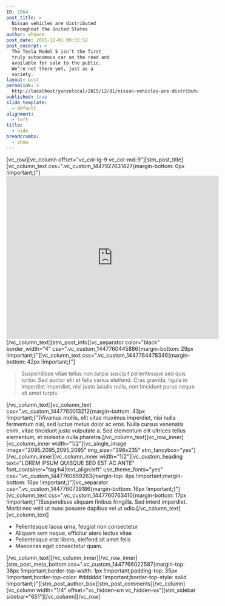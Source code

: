 ```yaml
---
ID: 1064
post_title: >
  Nissan vehicles are distributed
  throughout the United States
author: whoare
post_date: 2015-12-01 09:55:52
post_excerpt: >
  The Tesla Model S isn’t the first
  truly autonomous car on the road and
  available for sale to the public.
  We’re not there yet, just as a
  society.
layout: post
permalink: >
  http://localhost/yunzelocal/2015/12/01/nissan-vehicles-are-distributed-throughout-the-united-states/
published: true
slide_template:
  - default
alignment:
  - left
title:
  - hide
breadcrumbs:
  - show
---
```

[vc_row][vc_column offset="vc_col-lg-9 vc_col-md-9"][stm_post_title][vc_column_text css=".vc_custom_1447927631427{margin-bottom: 0px !important;}"]<iframe src="https://www.youtube.com/embed/1kCG-WqpVnI" width="560" height="429" frameborder="0" allowfullscreen="allowfullscreen"></iframe>[/vc_column_text][stm_post_info][vc_separator color="black" border_width="4" css=".vc_custom_1447760445886{margin-bottom: 29px !important;}"][vc_column_text css=".vc_custom_1447764478346{margin-bottom: 42px !important;}"]
<blockquote>Suspendisse vitae tellus non turpis suscipit pellentesque sed quis tortor. Sed auctor elit et felis varius eleifend. Cras gravida, ligula in imperdiet imperdiet, nisl justo iaculis nulla, non tincidunt purus neque sit amet turpis.</blockquote>
[/vc_column_text][vc_column_text css=".vc_custom_1447765013212{margin-bottom: 43px !important;}"]Vivamus mollis, elit vitae maximus imperdiet, nisi nulla fermentum nisi, sed luctus metus dolor ac eros. Nulla cursus venenatis enim, vitae tincidunt justo vulputate a. Sed elementum elit ultrices tellus elementum, et molestie nulla pharetra.[/vc_column_text][vc_row_inner][vc_column_inner width="1/2"][vc_single_image image="2095,2095,2095,2095" img_size="398x235" stm_fancybox="yes"][/vc_column_inner][vc_column_inner width="1/2"][vc_custom_heading text="LOREM IPSUM QUISQUE SED EST AC ANTE" font_container="tag:h4|text_align:left" use_theme_fonts="yes" css=".vc_custom_1447760659263{margin-top: 4px !important;margin-bottom: 16px !important;}"][vc_separator css=".vc_custom_1447760739186{margin-bottom: 16px !important;}"][vc_column_text css=".vc_custom_1447760763410{margin-bottom: 17px !important;}"]Suspendisse aliquam finibus fringilla. Sed interd imperdiet. Morbi nec velit ut nunc posuere dapibus vel ut odio.[/vc_column_text][vc_column_text]
<ul class="list-style-1">
	<li>Pellentesque lacus urna, feugiat non consectetur</li>
	<li>Aliquam sem neque, efficitur atero lectus vitae</li>
	<li>Pellentesque erat libero, eleifend sit amet felis</li>
	<li>Maecenas eget consectetur quam.</li>
</ul>
[/vc_column_text][/vc_column_inner][/vc_row_inner][stm_post_meta_bottom css=".vc_custom_1447766022587{margin-top: 38px !important;border-top-width: 1px !important;padding-top: 35px !important;border-top-color: #dddddd !important;border-top-style: solid !important;}"][stm_post_author_box][stm_post_comments][/vc_column][vc_column width="1/4" offset="vc_hidden-sm vc_hidden-xs"][stm_sidebar sidebar="651"][/vc_column][/vc_row]
